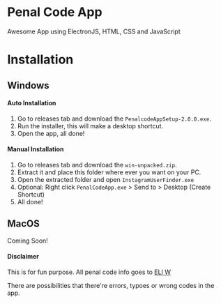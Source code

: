 # Penal Code App
Awesome App using ElectronJS, HTML, CSS and JavaScript


# Installation

## Windows

#### Auto Installation
1. Go to releases tab and download the `PenalcodeAppSetup-2.0.0.exe`.
2. Run the installer, this will make a desktop shortcut.
3. Open the app, all done!

#### Manual Installation
1. Go to releases tab and download the `win-unpacked.zip`.
2. Extract it and place this folder where ever you want on your PC.
3. Open the extracted folder and open `InstagramUserFinder.exe`
4. Optional: Right click `PenalCodeApp.exe` > Send to > Desktop (Create Shortcut)
5. All done!


## MacOS
Coming Soon!


#### Disclaimer
This is for fun purpose. All penal code info goes to [ELI W](https://docs.google.com/document/d/1MhLSUncPfMTGKDytn4xbjam3o6NYRkgOFc2KC_szcXo/edit)

There are possibilities that there're errors, typoes or wrong codes in the app.

